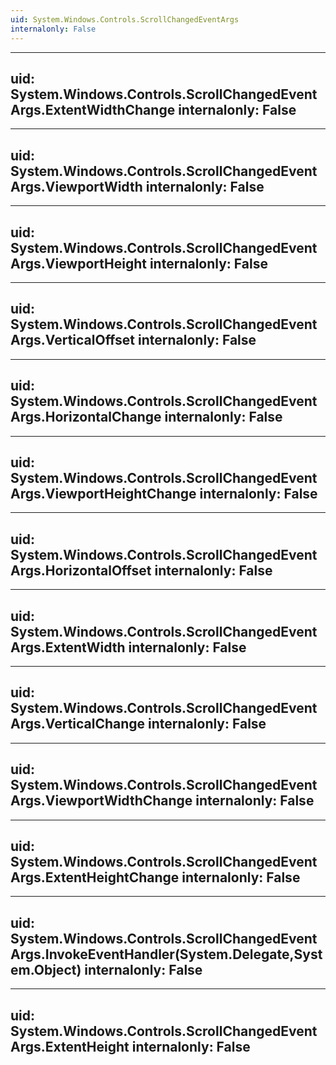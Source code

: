 ```yaml
---
uid: System.Windows.Controls.ScrollChangedEventArgs
internalonly: False
---
```


---
uid: System.Windows.Controls.ScrollChangedEventArgs.ExtentWidthChange
internalonly: False
---

---
uid: System.Windows.Controls.ScrollChangedEventArgs.ViewportWidth
internalonly: False
---

---
uid: System.Windows.Controls.ScrollChangedEventArgs.ViewportHeight
internalonly: False
---

---
uid: System.Windows.Controls.ScrollChangedEventArgs.VerticalOffset
internalonly: False
---

---
uid: System.Windows.Controls.ScrollChangedEventArgs.HorizontalChange
internalonly: False
---

---
uid: System.Windows.Controls.ScrollChangedEventArgs.ViewportHeightChange
internalonly: False
---

---
uid: System.Windows.Controls.ScrollChangedEventArgs.HorizontalOffset
internalonly: False
---

---
uid: System.Windows.Controls.ScrollChangedEventArgs.ExtentWidth
internalonly: False
---

---
uid: System.Windows.Controls.ScrollChangedEventArgs.VerticalChange
internalonly: False
---

---
uid: System.Windows.Controls.ScrollChangedEventArgs.ViewportWidthChange
internalonly: False
---

---
uid: System.Windows.Controls.ScrollChangedEventArgs.ExtentHeightChange
internalonly: False
---

---
uid: System.Windows.Controls.ScrollChangedEventArgs.InvokeEventHandler(System.Delegate,System.Object)
internalonly: False
---

---
uid: System.Windows.Controls.ScrollChangedEventArgs.ExtentHeight
internalonly: False
---
